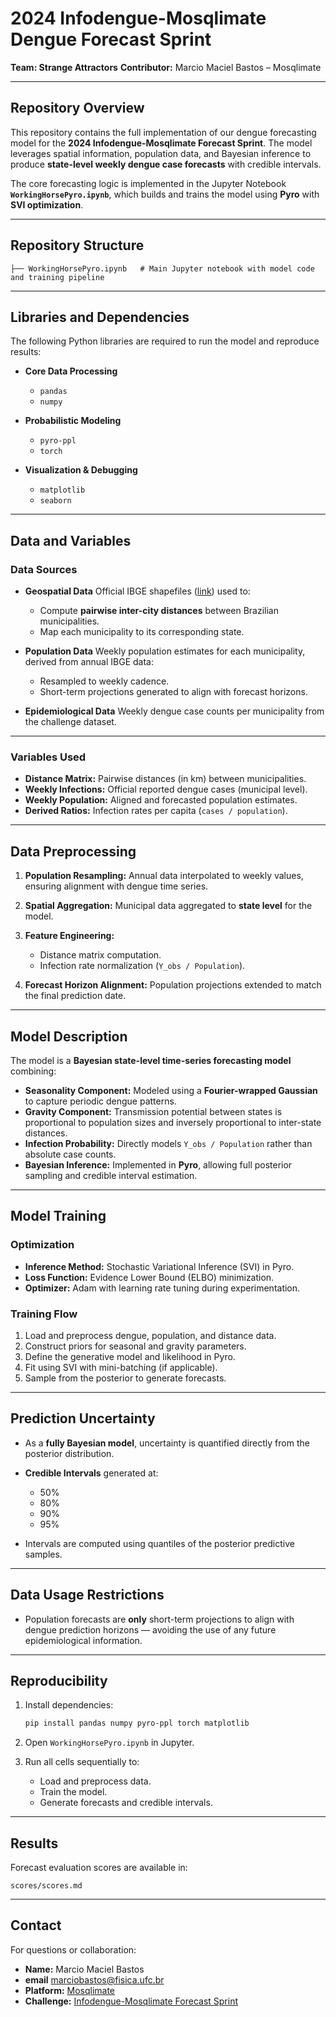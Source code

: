 # 2024 Infodengue-Mosqlimate Dengue Forecast Sprint

**Team: Strange Attractors**
**Contributor:** Marcio Maciel Bastos – Mosqlimate

---

## Repository Overview

This repository contains the full implementation of our dengue forecasting model for the **2024 Infodengue-Mosqlimate Forecast Sprint**. The model leverages spatial information, population data, and Bayesian inference to produce **state-level weekly dengue case forecasts** with credible intervals.

The core forecasting logic is implemented in the Jupyter Notebook **`WorkingHorsePyro.ipynb`**, which builds and trains the model using **Pyro** with **SVI optimization**.

---

## Repository Structure

```
├── WorkingHorsePyro.ipynb   # Main Jupyter notebook with model code and training pipeline
```

---

## Libraries and Dependencies

The following Python libraries are required to run the model and reproduce results:

* **Core Data Processing**

  * `pandas`
  * `numpy`
* **Probabilistic Modeling**

  * `pyro-ppl`
  * `torch`
* **Visualization & Debugging**

  * `matplotlib`
  * `seaborn`

---

## Data and Variables

### Data Sources

* **Geospatial Data**
  Official IBGE shapefiles ([link](https://www.ibge.gov.br/geociencias/downloads-geociencias.html)) used to:

  * Compute **pairwise inter-city distances** between Brazilian municipalities.
  * Map each municipality to its corresponding state.
* **Population Data**
  Weekly population estimates for each municipality, derived from annual IBGE data:

  * Resampled to weekly cadence.
  * Short-term projections generated to align with forecast horizons.
* **Epidemiological Data**
  Weekly dengue case counts per municipality from the challenge dataset.

---

### Variables Used

* **Distance Matrix:** Pairwise distances (in km) between municipalities.
* **Weekly Infections:** Official reported dengue cases (municipal level).
* **Weekly Population:** Aligned and forecasted population estimates.
* **Derived Ratios:** Infection rates per capita (`cases / population`).

---

## Data Preprocessing

1. **Population Resampling:**
   Annual data interpolated to weekly values, ensuring alignment with dengue time series.
2. **Spatial Aggregation:**
   Municipal data aggregated to **state level** for the model.
3. **Feature Engineering:**

   * Distance matrix computation.
   * Infection rate normalization (`Y_obs / Population`).
4. **Forecast Horizon Alignment:**
   Population projections extended to match the final prediction date.

---

## Model Description

The model is a **Bayesian state-level time-series forecasting model** combining:

* **Seasonality Component:**
  Modeled using a **Fourier-wrapped Gaussian** to capture periodic dengue patterns.
* **Gravity Component:**
  Transmission potential between states is proportional to population sizes and inversely proportional to inter-state distances.
* **Infection Probability:**
  Directly models `Y_obs / Population` rather than absolute case counts.
* **Bayesian Inference:**
  Implemented in **Pyro**, allowing full posterior sampling and credible interval estimation.

---

## Model Training

### Optimization

* **Inference Method:** Stochastic Variational Inference (SVI) in Pyro.
* **Loss Function:** Evidence Lower Bound (ELBO) minimization.
* **Optimizer:** Adam with learning rate tuning during experimentation.

### Training Flow

1. Load and preprocess dengue, population, and distance data.
2. Construct priors for seasonal and gravity parameters.
3. Define the generative model and likelihood in Pyro.
4. Fit using SVI with mini-batching (if applicable).
5. Sample from the posterior to generate forecasts.

---

## Prediction Uncertainty

* As a **fully Bayesian model**, uncertainty is quantified directly from the posterior distribution.
* **Credible Intervals** generated at:

  * 50%
  * 80%
  * 90%
  * 95%
* Intervals are computed using quantiles of the posterior predictive samples.

---

## Data Usage Restrictions

* Population forecasts are **only** short-term projections to align with dengue prediction horizons — avoiding the use of any future epidemiological information.

---

## Reproducibility

1. Install dependencies:

   ```bash
   pip install pandas numpy pyro-ppl torch matplotlib
   ```
2. Open `WorkingHorsePyro.ipynb` in Jupyter.
3. Run all cells sequentially to:

   * Load and preprocess data.
   * Train the model.
   * Generate forecasts and credible intervals.

---

## Results

Forecast evaluation scores are available in:

```
scores/scores.md
```

---

## Contact

For questions or collaboration:

* **Name:** Marcio Maciel Bastos
* **email** marciobastos@fisica.ufc.br
* **Platform:** [Mosqlimate](https://api.mosqlimate.org/)
* **Challenge:** [Infodengue-Mosqlimate Forecast Sprint](https://docs.google.com/document/d/1KL3ngVuF2HwNSxswd0jqKeJun9eoYGsvzuaq_eF8NAI/edit)
